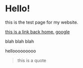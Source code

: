 # Hello!

this is the test page for my website.

[this is a link back home.](/home.md)
[google](http://google.com)

blah blah blah

hellooooooooo

> this is a quote